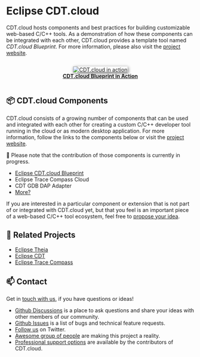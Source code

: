 # Eclipse CDT.cloud

CDT.cloud hosts components and best practices for building customizable web-based C/C++ tools.
As a demonstration of how these components can be integrated with each other, CDT.cloud provides a template tool named *CDT.cloud Blueprint*. For more information, please also visit the [project website](https://cdt-cloud.io).

<div width="85%" align="center" style="padding-top:1em; padding-bottom:1em;">
  <a href="https://cdt-cloud.io">
  <img src="https://cdt-cloud.io/images/diagramanimated.gif" alt="CDT.cloud in action" style="border-radius:1%; box-shadow: 2px 2px 8px gray" />
  <br/><b>CDT.cloud Blueprint in Action</b>
  </a>
</div>

## 📦 CDT.cloud Components

CDT.cloud consists of a growing number of components that can be used and integrated with each other for creating a custom C/C++ developer tool running in the cloud or as modern desktop application.
For more information, follow the links to the components below or visit the [project website](https://cdt-cloud.io).

🔧 Please note that the contribution of those components is currently in progress.

  * [Eclipse CDT.cloud Blueprint](https://github.com/eclipse-cdt-cloud/cdt-cloud-blueprint)
  * Eclipse Trace Compass Cloud
  * CDT GDB DAP Adapter
  * [More?](https://github.com/eclipse-cdt-cloud/cdt-cloud/discussions/categories/ideas)

If you are interested in a particular component or extension that is not part of or integrated with CDT.cloud yet, but that you feel is an important piece of a web-based C/C++ tool ecosystem, feel free to [propose your idea](https://github.com/eclipse-cdt-cloud/cdt-cloud/discussions/categories/ideas).

## 👥 Related Projects

  * [Eclipse Theia](https://theia-ide.org)
  * [Eclipse CDT](https://www.eclipse.org/cdt)
  * [Eclipse Trace Compass](https://www.eclipse.org/tracecompass)

## 📫 Contact

Get in [touch with us](https://cdt-cloud.io/contact), if you have questions or ideas!

  * [Github Discussions](https://github.com/eclipse-cdt-cloud/cdt-cloud/discussions) is a place to ask questions and share your ideas with other members of our community.
  * [Github Issues](https://github.com/eclipse-cdt-cloud/cdt-cloud/issues) is a list of bugs and technical feature requests.
  * [Follow us](https://twitter.com/cdtcloud) on Twitter.
  * [Awesome group of people](https://projects.eclipse.org/projects/ecd.cdt.cloud/who) are making this project a reality.
  * [Professional support options](https://cdt-cloud.io/support) are available by the contributors of CDT.cloud.
